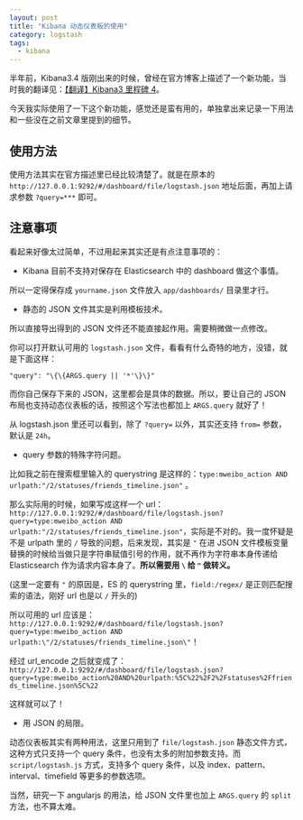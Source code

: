 ```yaml
---
layout: post
title: "Kibana 动态仪表板的使用"
category: logstash
tags:
  - kibana
---
```


半年前，Kibana3.4 版刚出来的时候，曾经在官方博客上描述了一个新功能，当时我的翻译见：[【翻译】Kibana3 里程碑 4](/2014/01/15/kibana3-milestone4-20131105/)。

今天我实际使用了一下这个新功能，感觉还是蛮有用的，单独拿出来记录一下用法和一些没在之前文章里提到的细节。

## 使用方法

使用方法其实在官方描述里已经比较清楚了。就是在原本的 `http://127.0.0.1:9292/#/dashboard/file/logstash.json` 地址后面，再加上请求参数 `?query=***` 即可。

## 注意事项

看起来好像太过简单，不过用起来其实还是有点注意事项的：

* Kibana 目前不支持对保存在 Elasticsearch 中的 dashboard 做这个事情。

所以一定得保存成 `yourname.json` 文件放入 `app/dashboards/` 目录里才行。

* 静态的 JSON 文件其实是利用模板技术。

所以直接导出得到的 JSON 文件还不能直接起作用。需要稍微做一点修改。

你可以打开默认可用的 `logstash.json` 文件，看看有什么奇特的地方，没错，就是下面这样：

    "query": "\{\{ARGS.query || '*'\}\}"

而你自己保存下来的 JSON，这里都会是具体的数据。所以，要让自己的 JSON 布局也支持动态仪表板的话，按照这个写法也都加上 `ARGS.query` 就好了！

从 logstash.json 里还可以看到，除了 `?query=` 以外，其实还支持 `from=` 参数，默认是 `24h`。

* query 参数的特殊字符问题。

比如我之前在搜索框里输入的 querystring 是这样的：`type:mweibo_action AND urlpath:"/2/statuses/friends_timeline.json"` 。

那么实际用的时候，如果写成这样一个 url：`http://127.0.0.1:9292/#/dashboard/file/logstash.json?query=type:mweibo_action AND urlpath:"/2/statuses/friends_timeline.json"`，实际是不对的。我一度怀疑是不是 urlpath 里的 `/` 导致的问题，后来发现，其实是 `"` 在进 JSON 文件模板变量替换的时候给当做只是字符串赋值引号的作用，就不再作为字符串本身传递给 Elasticsearch 作为请求内容本身了。**所以需要用 `\` 给 `"` 做转义。**

(这里一定要有 `"` 的原因是，ES 的 querystring 里，`field:/regex/` 是正则匹配搜索的语法，刚好 url 也是以 `/` 开头的)

所以可用的 url 应该是：`http://127.0.0.1:9292/#/dashboard/file/logstash.json?query=type:mweibo_action AND urlpath:\"/2/statuses/friends_timeline.json\"`！

经过 url_encode 之后就变成了：`http://127.0.0.1:9292/#/dashboard/file/logstash.json?query=type:mweibo_action%20AND%20urlpath:%5C%22%2F2%2Fstatuses%2Ffriends_timeline.json%5C%22`

这样就可以了！

* 用 JSON 的局限。

动态仪表板其实有两种用法，这里只用到了 `file/logstash.json` 静态文件方式，这种方式只支持一个 query 条件，也没有太多的附加参数支持。而 `script/logstash.js` 方式，支持多个 query 条件，以及 index、pattern、interval、timefield 等更多的参数选项。

当然，研究一下 angularjs 的用法，给 JSON 文件里也加上 `ARGS.query` 的 `split` 方法，也不算太难。
